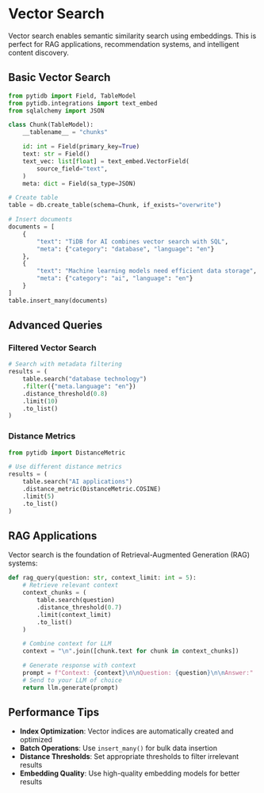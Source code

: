 # Vector Search

Vector search enables semantic similarity search using embeddings. This is perfect for RAG applications, recommendation systems, and intelligent content discovery.

## Basic Vector Search

```python
from pytidb import Field, TableModel
from pytidb.integrations import text_embed
from sqlalchemy import JSON

class Chunk(TableModel):
    __tablename__ = "chunks"

    id: int = Field(primary_key=True)
    text: str = Field()
    text_vec: list[float] = text_embed.VectorField(
        source_field="text",
    )
    meta: dict = Field(sa_type=JSON)

# Create table
table = db.create_table(schema=Chunk, if_exists="overwrite")

# Insert documents
documents = [
    {
        "text": "TiDB for AI combines vector search with SQL",
        "meta": {"category": "database", "language": "en"}
    },
    {
        "text": "Machine learning models need efficient data storage",
        "meta": {"category": "ai", "language": "en"}
    }
]
table.insert_many(documents)
```

## Advanced Queries

### Filtered Vector Search

```python
# Search with metadata filtering
results = (
    table.search("database technology")
    .filter({"meta.language": "en"})
    .distance_threshold(0.8)
    .limit(10)
    .to_list()
)
```

### Distance Metrics

```python
from pytidb import DistanceMetric

# Use different distance metrics
results = (
    table.search("AI applications")
    .distance_metric(DistanceMetric.COSINE)
    .limit(5)
    .to_list()
)
```

## RAG Applications

Vector search is the foundation of Retrieval-Augmented Generation (RAG) systems:

```python
def rag_query(question: str, context_limit: int = 5):
    # Retrieve relevant context
    context_chunks = (
        table.search(question)
        .distance_threshold(0.7)
        .limit(context_limit)
        .to_list()
    )

    # Combine context for LLM
    context = "\n".join([chunk.text for chunk in context_chunks])

    # Generate response with context
    prompt = f"Context: {context}\n\nQuestion: {question}\n\nAnswer:"
    # Send to your LLM of choice
    return llm.generate(prompt)
```

## Performance Tips

- **Index Optimization**: Vector indices are automatically created and optimized
- **Batch Operations**: Use `insert_many()` for bulk data insertion
- **Distance Thresholds**: Set appropriate thresholds to filter irrelevant results
- **Embedding Quality**: Use high-quality embedding models for better results